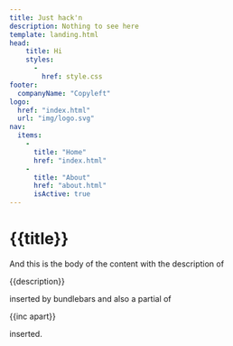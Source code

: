 ```yaml
---
title: Just hack'n
description: Nothing to see here
template: landing.html
head:
    title: Hi
    styles:
      -
        href: style.css
footer:
  companyName: "Copyleft"
logo:
  href: "index.html"
  url: "img/logo.svg"
nav:
  items:
    -
      title: "Home"
      href: "index.html"
    -
      title: "About"
      href: "about.html"
      isActive: true
---
```


# {{title}} 

And this is the body of the content with the description of 

{{description}} 

inserted by bundlebars and also a partial of 

{{inc apart}}

inserted.
